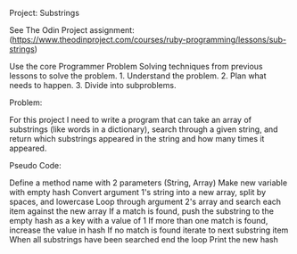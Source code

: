 Project: Substrings

See The Odin Project assignment: (https://www.theodinproject.com/courses/ruby-programming/lessons/sub-strings)

Use the core Programmer Problem Solving techniques from previous lessons to solve the problem. 1. Understand the problem. 2. Plan what needs to happen. 3. Divide into subproblems. 

Problem:

For this project I need to write a program that can take an array of substrings (like words in a dictionary), search through a given string, and return which substrings appeared in the string and how many times it appeared. 

Pseudo Code:

Define a method name with 2 parameters (String, Array)
Make new variable with empty hash
Convert argument 1's string into a new array, split by spaces, and lowercase
Loop through argument 2's array and search each item against the new array
If a match is found, push the substring to the empty hash as a key with a value of 1
If more than one match is found, increase the value in hash
If no match is found iterate to next substring item
When all substrings have been searched end the loop
Print the new hash


